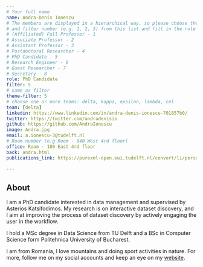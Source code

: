 ```yaml
---
# Your full name
name: Andra-Denis Ionescu
# The members are displayed in a hierarchical way, so please choose the role (e.g. Full Professor, Assistant Professor etc)
# and filter number (e.g. 1, 2, 3) from this list and fill in the role and filter from below:
# (Affiliated) Full Professor - 1
# Associate Professor - 2
# Assistant Professor - 3
# Postdoctoral Researcher - 4
# PhD Candidate - 5
# Research Engineer - 6
# Guest Researcher - 7
# Secretary - 8
role: PhD Candidate
filter: 5
# same as filter
theme-filter: 5
# choose one or more teams: delta, kappa, epsilon, lambda, cel
team: [delta]
linkedin: https://www.linkedin.com/in/andra-denis-ionescu-701857b0/
twitter: https://twitter.com/andradenisio
github: https://github.com/AndraIonescu
image: Andra.jpg
email: a.ionescu-3@tudelft.nl
# Room number (e.g Room - 840 West 4rd floor)
office: Room - 180 East 4rd floor
back: andra.html
publications_link: https://purexml-open.ewi.tudelft.nl/convert/li/persons/6c249f57-c88f-45f5-85ff-55b0bfed4c8e

---
```


## About
I am a PhD candidate interested in data management and supervised by 
Asterios Katsifodimos. My research is on interactive dataset discovery,
and I aim at improving the process of dataset discovery by actively
engaging the user in the workflow. 

I hold a MSc degree in Data Science from TU Delft and a BSc in 
Computer Science form Politehnica University of Bucharest. 

I am from Romania, I love mountains and doing sport activities in nature. 
For more, follow me on my social accounts and keep an eye on my
[website](https://andraionescu.github.io).
